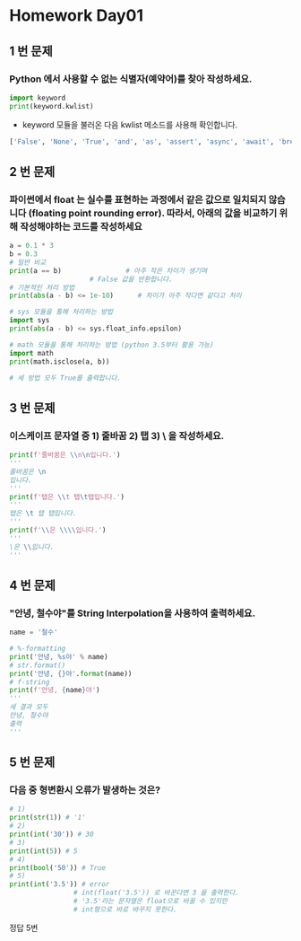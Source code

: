 # Homework Day01

## 1 번 문제

### Python 에서 사용할 수 없는 식별자(예약어)를 찾아 작성하세요.

```python
import keyword
print(keyword.kwlist)
```

- keyword 모듈을 불러온 다음 kwlist 메소드를 사용해 확인합니다.

```python
['False', 'None', 'True', 'and', 'as', 'assert', 'async', 'await', 'break', 'class', 'continue', 'def', 'del', 'elif', 'else', 'except', 'finally', 'for', 'from', 'global', 'if', 'import', 'in', 'is', 'lambda', 'nonlocal', 'not', 'or', 'pass', 'raise', 'return', 'try', 'while', 'with', 'yield']
```

## 2 번 문제

### 파이썬에서 float 는 실수를 표현하는 과정에서 같은 값으로 일치되지 않습니다 (floating point rounding error). 따라서, 아래의 값을 비교하기 위해 작성해야하는 코드를 작성하세요
```python
a = 0.1 * 3
b = 0.3
# 일반 비교
print(a == b)				 # 아주 작은 차이가 생기며
					# False 값을 반환합니다.
# 기본적인 처리 방법
print(abs(a - b) <= 1e-10)		# 차이가 아주 작다면 같다고 처리

# sys 모듈을 통해 처리하는 방법
import sys
print(abs(a - b) <= sys.float_info.epsilon)

# math 모듈을 통해 처리하는 방법 (python 3.5부터 활용 가능)
import math
print(math.isclose(a, b))

# 세 방법 모두 True를 출력합니다.
```

## 3 번 문제

### 이스케이프 문자열 중 1) 줄바꿈 2) 탭 3) \ 을 작성하세요.

```python
print(f'줄바꿈은 \\n\n입니다.')
'''
줄바꿈은 \n
입니다.
'''
print(f'탭은 \\t 탭\t탭입니다.')
'''
탭은 \t 탭	탭입니다.
'''
print(f'\\은 \\\\입니다.')
'''
\은 \\입니다.
'''
```

## 4 번 문제

### "안녕, 철수야"를 String Interpolation을 사용하여 출력하세요.

```python
name = '철수'

# %-formatting
print('안녕, %s야' % name)
# str.format()
print('안녕, {}야'.format(name))
# f-string
print(f'안녕, {name}야')
'''
세 결과 모두
안녕, 철수야
출력
'''
```

## 5 번 문제

### 다음 중 형변환시 오류가 발생하는 것은?

```python
# 1)
print(str(1)) # '1'
# 2)
print(int('30')) # 30
# 3)
print(int(5)) # 5
# 4)
print(bool('50')) # True
# 5)
print(int('3.5')) # error
				# int(float('3.5')) 로 바꾼다면 3 을 출력한다.
    			# '3.5'라는 문자열은 float으로 바꿀 수 있지만
        		# int형으로 바로 바꾸지 못한다.
```

정답 5번
